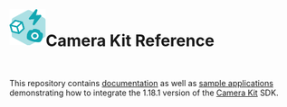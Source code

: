 <img align="left" width="64" height="64" src="docs/camerakit_icon.svg">

# Camera Kit Reference

</br>

This repository contains [documentation](./docs) as well as [sample applications](./samples) demonstrating how to integrate the 1.18.1 version of the [Camera Kit](https://kit.snapchat.com/camera-kit) SDK.
